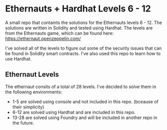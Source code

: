 # Ethernauts + Hardhat Levels 6 - 12

A small repo that containts the solutions for the Ethernauts levels 6 - 12. The solutions are written in Solidity and tested using Hardhat.
The levels are from the Ethernauts game, which can be found here: https://ethernaut.openzeppelin.com/

I've solved all of the levels to figure out some of the security issues that can be found in Solidity smart contracts. I've also used this repo to learn how to use Hardhat.

## Ethernaut Levels

The ethernaut consits of a total of 28 levels. I've decided to solve them in the following environments:

- 1-5 are solved using console and not included in this repo. (bceause of their simplicity)
- 6-12 are solved using Hardhat and are included in this repo.
- 13-28 are solved using Foundry and will be included in another repo in the future.
